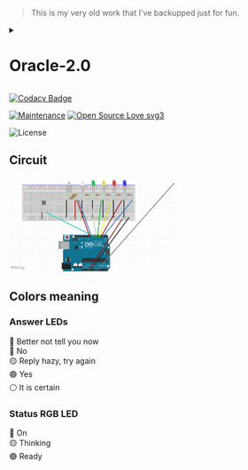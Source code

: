 > This is my very old work that I've backupped just for fun.

<details>
  <summary> 

  # Oracle-2.0
  
  </summary>
  
# Oracolo-2.0

</details>

[![Codacy Badge](https://app.codacy.com/project/badge/Grade/2b61bb0d486642eeb82ce7ddd5479d17)](https://app.codacy.com/gh/R0mb0/Oracolo-2.0./dashboard?utm_source=gh&utm_medium=referral&utm_content=&utm_campaign=Badge_grade)

[![Maintenance](https://img.shields.io/badge/Maintained%3F-yes-green.svg)](https://github.com/R0mb0/Oracolo-2.0)
[![Open Source Love svg3](https://badges.frapsoft.com/os/v3/open-source.svg?v=103)](https://github.com/R0mb0/Oracolo-2.0)

![License](https://img.shields.io/badge/license-CC0%201.0-blue.svg?style=plastic)

## Circuit

<img height="60%" width="60%" src="https://github.com/R0mb0/Oracolo-2.0/blob/master/Hardware/Circuit.png" alt="Circuit" />

## Colors meaning

### Answer LEDs  

🔵 Better not tell you now   
🔴 No  
🟡 Reply hazy, try again   
🟢 Yes   
⚪ It is certain    

### Status RGB LED 

🔴 On    
🟡 Thinking   
🟣 Ready  

